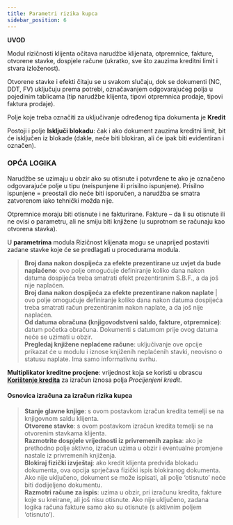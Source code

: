```yaml
---
title: Parametri rizika kupca
sidebar_position: 6
---
```


**UVOD**

Modul rizičnosti klijenta očitava narudžbe klijenata, otpremnice, fakture, otvorene stavke, dospjele račune (ukratko, sve što zauzima kreditni limit i stvara izloženost).

Otvorene stavke i efekti čitaju se u svakom slučaju, dok se dokumenti (NC, DDT, FV) uključuju prema potrebi, označavanjem odgovarajućeg polja u pojedinim tablicama (tip narudžbe klijenta, tipovi otpremnica prodaje, tipovi faktura prodaje).

Polje koje treba označiti za uključivanje određenog tipa dokumenta je **Kredit**

Postoji i polje **Isključi blokadu**: čak i ako dokument zauzima kreditni limit, bit će isključen iz blokade (dakle, neće biti blokiran, ali će ipak biti evidentiran i označen).


### OPĆA LOGIKA

Narudžbe se uzimaju u obzir ako su otisnute i potvrđene te ako je označeno odgovarajuće polje u tipu (neispunjene ili prisilno ispunjene).
Prisilno ispunjene = preostali dio neće biti isporučen, a narudžba se smatra zatvorenom iako tehnički možda nije.

Otpremnice moraju biti otisnute i ne fakturirane.
Fakture – da li su otisnute ili ne ovisi o parametru, ali ne smiju biti knjižene (u suprotnom se računaju kao otvorena stavka).


U **parametrima** modula Rizičnost klijenata mogu se unaprijed postaviti zadane stavke koje će se predlagati u procedurama modula.

> **Broj dana nakon dospijeća za efekte prezentirane uz uvjet da bude naplaćeno**: ovo polje omogućuje definiranje koliko dana nakon datuma dospijeća treba smatrati efekt prezentiranim S.B.F., a da još nije naplaćen.  
> **Broj dana nakon dospijeća za efekte prezentirane nakon naplate** | ovo polje omogućuje definiranje koliko dana nakon datuma dospijeća treba smatrati račun prezentiranim nakon naplate, a da još nije naplaćen.  
> **Od datuma obračuna (knjigovodstveni saldo, fakture, otpremnice)**: datum početka obračuna. Dokumenti s datumom prije ovog datuma neće se uzimati u obzir.  
> **Pregledaj knjižene neplaćene račune**: uključivanje ove opcije prikazat će u modulu i iznose knjiženih neplaćenih stavki, neovisno o statusu naplate. Ima samo informativnu svrhu.  

**Multiplikator kreditne procjene**: vrijednost koja se koristi u obrascu [**Korištenje kredita**](/docs/treasury/customer-risk/use-credit) za izračun iznosa polja *Procijenjeni kredit*.


#### Osnovica izračuna za izračun rizika kupca   
> **Stanje glavne knjige**: s ovom postavkom izračun kredita temelji se na knjigovnom saldu klijenta.   
> **Otvorene stavke**: s ovom postavkom izračun kredita temelji se na otvorenim stavkama klijenta.    
> **Razmotrite dospjele vrijednosti iz privremenih zapisa**: ako je prethodno polje aktivno, izračun uzima u obzir i eventualne promjene nastale iz privremenih knjiženja.  
> **Blokiraj fizički izvještaj**: ako kredit klijenta predviđa blokadu dokumenta, ova opcija sprječava fizički ispis blokiranog dokumenta. Ako nije uključeno, dokument se može ispisati, ali polje ‘otisnuto’ neće biti dodijeljeno dokumentu.    
> **Razmotri račune za ispis**: uzima u obzir, pri izračunu kredita, fakture koje su kreirane, ali još nisu otisnute. Ako nije uključeno, zadana logika računa fakture samo ako su otisnute (s aktivnim poljem ‘otisnuto’).    